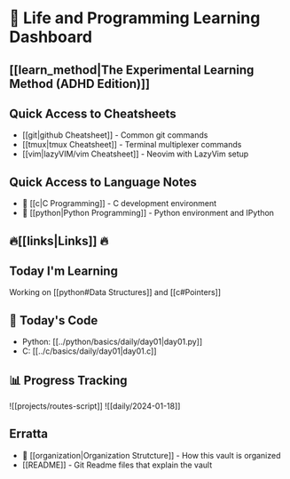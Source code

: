 # 🚀 Life and Programming Learning Dashboard


## [[learn_method|The Experimental Learning Method (ADHD Edition)]]


## Quick Access to Cheatsheets
- [[git|github Cheatsheet]] - Common git commands
- [[tmux|tmux Cheatsheet]] - Terminal multiplexer commands
- [[vim|lazyVIM/vim Cheatsheet]] - Neovim with LazyVim setup


## Quick Access to Language Notes
- 🔧 [[c|C Programming]] - C development environment
- 🐍 [[python|Python Programming]] - Python environment and IPython

## 🔥[[links|Links]] 🔥

## Today I'm Learning
Working on [[python#Data Structures]] and [[c#Pointers]]

## 📝 Today's Code
- Python: [[../python/basics/daily/day01|day01.py]]
- C: [[../c/basics/daily/day01|day01.c]]

## 📊 Progress Tracking
![[projects/routes-script]]
![[daily/2024-01-18]]

## Erratta
- 📁 [[organization|Organization Strutcture]] - How this vault is organized
- [[README]] - Git Readme files that explain the vault